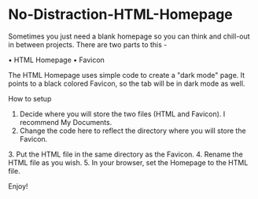 # No-Distraction-HTML-Homepage

Sometimes you just need a blank homepage so you can think and chill-out in between projects. 
There are two parts to this - 

• HTML Homepage
• Favicon

The HTML Homepage uses simple code to create a "dark mode" page. It points to a black colored Favicon, so the tab will be in dark mode as well.

How to setup
1. Decide where you will store the two files (HTML and Favicon). I recommend My Documents.
2. Change the code here to reflect the directory where you will store the Favicon.
<link rel="shortcut icon" type="image/x-icon" href="/Users/yourname/Documents/favicon.ico">
3. Put the HTML file in the same directory as the Favicon.
4. Rename the HTML file as you wish.
5. In your browser, set the Homepage to the HTML file.

Enjoy!


